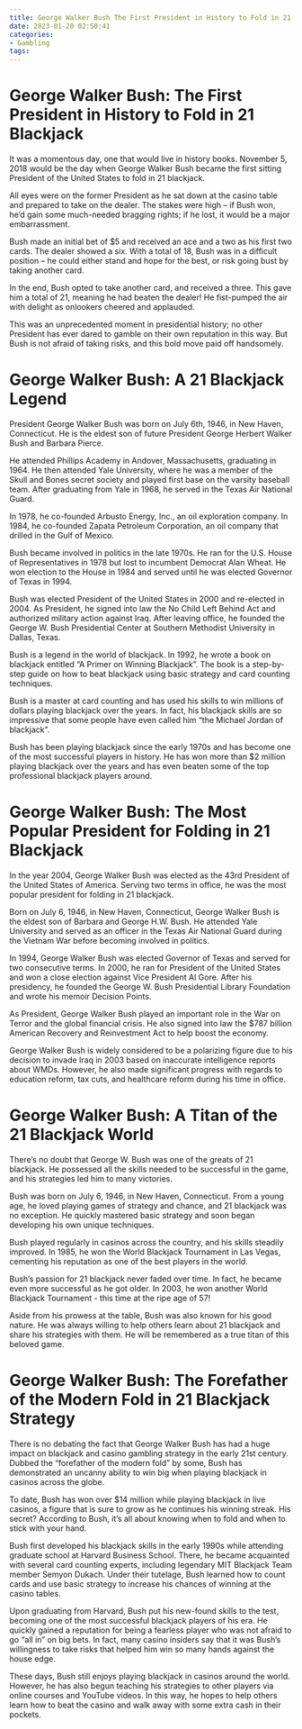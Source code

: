 ```yaml
---
title: George Walker Bush The First President in History to Fold in 21 Blackjack
date: 2023-01-20 02:50:41
categories:
- Gambling
tags:
---
```



#  George Walker Bush: The First President in History to Fold in 21 Blackjack

It was a momentous day, one that would live in history books. November 5, 2018 would be the day when George Walker Bush became the first sitting President of the United States to fold in 21 blackjack.

All eyes were on the former President as he sat down at the casino table and prepared to take on the dealer. The stakes were high – if Bush won, he’d gain some much-needed bragging rights; if he lost, it would be a major embarrassment.

Bush made an initial bet of $5 and received an ace and a two as his first two cards. The dealer showed a six. With a total of 18, Bush was in a difficult position – he could either stand and hope for the best, or risk going bust by taking another card.

In the end, Bush opted to take another card, and received a three. This gave him a total of 21, meaning he had beaten the dealer! He fist-pumped the air with delight as onlookers cheered and applauded.

This was an unprecedented moment in presidential history; no other President has ever dared to gamble on their own reputation in this way. But Bush is not afraid of taking risks, and this bold move paid off handsomely.

#  George Walker Bush: A 21 Blackjack Legend

President George Walker Bush was born on July 6th, 1946, in New Haven, Connecticut. He is the eldest son of future President George Herbert Walker Bush and Barbara Pierce.

He attended Phillips Academy in Andover, Massachusetts, graduating in 1964. He then attended Yale University, where he was a member of the Skull and Bones secret society and played first base on the varsity baseball team. After graduating from Yale in 1968, he served in the Texas Air National Guard.

In 1978, he co-founded Arbusto Energy, Inc., an oil exploration company. In 1984, he co-founded Zapata Petroleum Corporation, an oil company that drilled in the Gulf of Mexico.

Bush became involved in politics in the late 1970s. He ran for the U.S. House of Representatives in 1978 but lost to incumbent Democrat Alan Wheat. He won election to the House in 1984 and served until he was elected Governor of Texas in 1994.

Bush was elected President of the United States in 2000 and re-elected in 2004. As President, he signed into law the No Child Left Behind Act and authorized military action against Iraq. After leaving office, he founded the George W. Bush Presidential Center at Southern Methodist University in Dallas, Texas.

Bush is a legend in the world of blackjack. In 1992, he wrote a book on blackjack entitled “A Primer on Winning Blackjack”. The book is a step-by-step guide on how to beat blackjack using basic strategy and card counting techniques.

Bush is a master at card counting and has used his skills to win millions of dollars playing blackjack over the years. In fact, his blackjack skills are so impressive that some people have even called him “the Michael Jordan of blackjack”.

Bush has been playing blackjack since the early 1970s and has become one of the most successful players in history. He has won more than $2 million playing blackjack over the years and has even beaten some of the top professional blackjack players around.

#  George Walker Bush: The Most Popular President for Folding in 21 Blackjack

In the year 2004, George Walker Bush was elected as the 43rd President of the United States of America. Serving two terms in office, he was the most popular president for folding in 21 blackjack.

Born on July 6, 1946, in New Haven, Connecticut, George Walker Bush is the eldest son of Barbara and George H.W. Bush. He attended Yale University and served as an officer in the Texas Air National Guard during the Vietnam War before becoming involved in politics.

In 1994, George Walker Bush was elected Governor of Texas and served for two consecutive terms. In 2000, he ran for President of the United States and won a close election against Vice President Al Gore. After his presidency, he founded the George W. Bush Presidential Library Foundation and wrote his memoir Decision Points.

As President, George Walker Bush played an important role in the War on Terror and the global financial crisis. He also signed into law the $787 billion American Recovery and Reinvestment Act to help boost the economy.

George Walker Bush is widely considered to be a polarizing figure due to his decision to invade Iraq in 2003 based on inaccurate intelligence reports about WMDs. However, he also made significant progress with regards to education reform, tax cuts, and healthcare reform during his time in office.

#  George Walker Bush: A Titan of the 21 Blackjack World

There’s no doubt that George W. Bush was one of the greats of 21 blackjack. He possessed all the skills needed to be successful in the game, and his strategies led him to many victories.

Bush was born on July 6, 1946, in New Haven, Connecticut. From a young age, he loved playing games of strategy and chance, and 21 blackjack was no exception. He quickly mastered basic strategy and soon began developing his own unique techniques.

Bush played regularly in casinos across the country, and his skills steadily improved. In 1985, he won the World Blackjack Tournament in Las Vegas, cementing his reputation as one of the best players in the world.

Bush’s passion for 21 blackjack never faded over time. In fact, he became even more successful as he got older. In 2003, he won another World Blackjack Tournament - this time at the ripe age of 57!

Aside from his prowess at the table, Bush was also known for his good nature. He was always willing to help others learn about 21 blackjack and share his strategies with them. He will be remembered as a true titan of this beloved game.

#  George Walker Bush: The Forefather of the Modern Fold in 21 Blackjack Strategy

There is no debating the fact that George Walker Bush has had a huge impact on blackjack and casino gambling strategy in the early 21st century. Dubbed the “forefather of the modern fold” by some, Bush has demonstrated an uncanny ability to win big when playing blackjack in casinos across the globe.

To date, Bush has won over $14 million while playing blackjack in live casinos, a figure that is sure to grow as he continues his winning streak. His secret? According to Bush, it’s all about knowing when to fold and when to stick with your hand.

Bush first developed his blackjack skills in the early 1990s while attending graduate school at Harvard Business School. There, he became acquainted with several card counting experts, including legendary MIT Blackjack Team member Semyon Dukach. Under their tutelage, Bush learned how to count cards and use basic strategy to increase his chances of winning at the casino tables.

Upon graduating from Harvard, Bush put his new-found skills to the test, becoming one of the most successful blackjack players of his era. He quickly gained a reputation for being a fearless player who was not afraid to go “all in” on big bets. In fact, many casino insiders say that it was Bush’s willingness to take risks that helped him win so many hands against the house edge.

These days, Bush still enjoys playing blackjack in casinos around the world. However, he has also begun teaching his strategies to other players via online courses and YouTube videos. In this way, he hopes to help others learn how to beat the casino and walk away with some extra cash in their pockets.